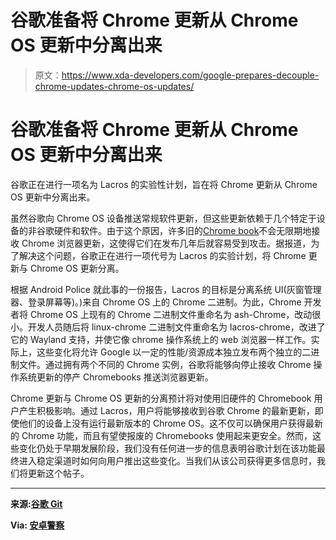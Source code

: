 # 谷歌准备将 Chrome 更新从 Chrome OS 更新中分离出来

> 原文：<https://www.xda-developers.com/google-prepares-decouple-chrome-updates-chrome-os-updates/>

# 谷歌准备将 Chrome 更新从 Chrome OS 更新中分离出来

谷歌正在进行一项名为 Lacros 的实验性计划，旨在将 Chrome 更新从 Chrome OS 更新中分离出来。

虽然谷歌向 Chrome OS 设备推送常规软件更新，但这些更新依赖于几个特定于设备的非谷歌硬件和软件。由于这个原因，许多旧的[Chrome book](https://www.xda-developers.com/tag/chromebooks/)不会无限期地接收 Chrome 浏览器更新，这使得它们在发布几年后就容易受到攻击。据报道，为了解决这个问题，谷歌正在进行一项代号为 Lacros 的实验计划，将 Chrome 更新与 Chrome OS 更新分离。

根据 Android Police 就此事的一份报告，Lacros 的目标是分离系统 UI(灰窗管理器、登录屏幕等)。)来自 Chrome OS 上的 Chrome 二进制。为此，Chrome 开发者将 Chrome OS 上现有的 Chrome 二进制文件重命名为 ash-Chrome，改动很小。开发人员随后将 linux-chrome 二进制文件重命名为 lacros-chrome，改进了它的 Wayland 支持，并使它像 chrome 操作系统上的 web 浏览器一样工作。实际上，这些变化将允许 Google 以一定的性能/资源成本独立发布两个独立的二进制文件。通过拥有两个不同的 Chrome 实例，谷歌将能够向停止接收 Chrome 操作系统更新的停产 Chromebooks 推送浏览器更新。

Chrome 更新与 Chrome OS 更新的分离预计将对使用旧硬件的 Chromebook 用户产生积极影响。通过 Lacros，用户将能够接收到谷歌 Chrome 的最新更新，即使他们的设备上没有运行最新版本的 Chrome OS。这不仅可以确保用户获得最新的 Chrome 功能，而且有望使报废的 Chromebooks 使用起来更安全。然而，这些变化仍处于早期发展阶段，我们没有任何进一步的信息表明谷歌计划在该功能最终进入稳定渠道时如何向用户推出这些变化。当我们从该公司获得更多信息时，我们将更新这个帖子。

* * *

**来源:[谷歌 Git](https://chromium.googlesource.com/chromium/src.git/+/master/docs/lacros.md)**

**Via: [安卓警察](https://www.androidpolice.com/2020/09/12/google-is-separating-chrome-from-chrome-os-its-a-big-deal-heres-what-you-need-to-know/)**